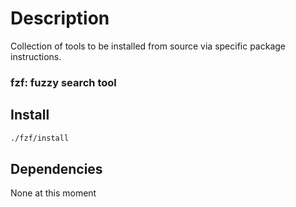 <!-- vim: set colorcolumn=80: -->

# Description

Collection of tools to be installed from source via specific package
instructions.

### fzf: fuzzy search tool

## Install

```bash
./fzf/install
```

## Dependencies

None at this moment
